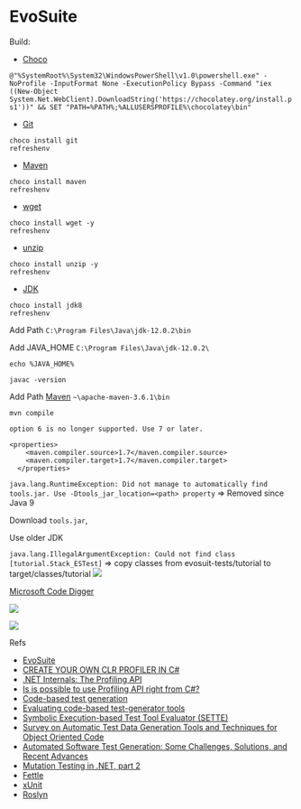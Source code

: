 # EvoSuite

Build:

* [Choco](https://chocolatey.org/docs/installation)

`@"%SystemRoot%\System32\WindowsPowerShell\v1.0\powershell.exe" -NoProfile -InputFormat None -ExecutionPolicy Bypass -Command "iex ((New-Object System.Net.WebClient).DownloadString('https://chocolatey.org/install.ps1'))" && SET "PATH=%PATH%;%ALLUSERSPROFILE%\chocolatey\bin"`

* [Git](https://gitforwindows.org/)

```
choco install git
refreshenv
```

* [Maven](https://maven.apache.org/)

```
choco install maven
refreshenv
```

* [wget]()
```
choco install wget -y
refreshenv
```
* [unzip]()
```
choco install unzip -y
refreshenv
```

* [JDK](https://www.oracle.com/technetwork/java/javase/downloads/index.html)

```
choco install jdk8
refreshenv
```

Add Path `C:\Program Files\Java\jdk-12.0.2\bin`

Add JAVA_HOME `C:\Program Files\Java\jdk-12.0.2\`

```
echo %JAVA_HOME%
```

`javac -version`

Add Path [Maven](https://maven.apache.org/) `~\apache-maven-3.6.1\bin`

`mvn compile`

`option 6 is no longer supported. Use 7 or later.`

```
<properties>
    <maven.compiler.source>1.7</maven.compiler.source>
    <maven.compiler.target>1.7</maven.compiler.target>
  </properties>
```

`java.lang.RuntimeException: Did not manage to automatically find tools.jar. Use -Dtools_jar_location=<path> property` => Removed since Java 9

Download `tools.jar`, 

Use older JDK

`java.lang.IllegalArgumentException: Could not find class [tutorial.Stack_ESTest]` => copy classes from evosuit-tests/tutorial  to target/classes/tutorial ![](https://snag.gy/Lvh3UT.jpg)

[Microsoft Code Digger](https://marketplace.visualstudio.com/items?itemName=RiSEResearchinSoftwareEngineering.MicrosoftCodeDigger&ssr=false#overview)

![](https://snag.gy/Rw4Es6.jpg)

![](https://snag.gy/xX6pL2.jpg)

Refs
* [EvoSuite](http://www.evosuite.org/documentation/tutorial-part-1/)
* [CREATE YOUR OWN CLR PROFILER IN C#](http://topholt.com/c-clr-profiler/)
* [.NET Internals: The Profiling API](http://www.blong.com/conferences/dcon2003/internals/profiling.htm)
* [Is is possible to use Profiling API right from C#?](https://stackoverflow.com/questions/5736845/is-is-possible-to-use-profiling-api-right-from-c)
* [Code-based test generation](http://mit.bme.hu/~micskeiz/pages/code_based_test_generation.html#TH08)
* [Evaluating code-based test-generator tools](https://www.slideshare.net/micskeiz/evaluating-codebased-testgenerator-tools)
* [Symbolic Execution-based Test Tool Evaluator (SETTE)](https://github.com/SETTE-Testing/sette-tool/wiki)
* [Survey on Automatic Test Data Generation Tools and Techniques for Object Oriented Code](https://bvucoepune.edu.in/wp-content/uploads/2018/BVUCOEP-DATA/Research_Publications/2015_16/42.pdf)
* [Automated Software Test Generation: Some Challenges, Solutions, and Recent Advances](https://patricegodefroid.github.io/public_psfiles/lncs10000-2018.pdf)
* [Mutation Testing in .NET, part 2](https://medium.com/comparethemarket/mutation-testing-in-net-part-2-590cca87f2e6)
* [Fettle](https://github.com/ComparetheMarket/fettle)
* [xUnit](https://xunit.net/)
* [Roslyn](https://github.com/dotnet/roslyn)
